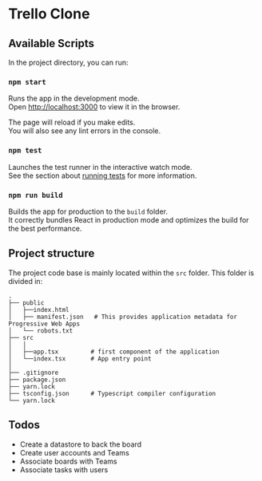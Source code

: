 # Trello Clone

## Available Scripts

In the project directory, you can run:

### `npm start`

Runs the app in the development mode.\
Open [http://localhost:3000](http://localhost:3000) to view it in the browser.

The page will reload if you make edits.\
You will also see any lint errors in the console.

### `npm test`

Launches the test runner in the interactive watch mode.\
See the section about [running tests](https://facebook.github.io/create-react-app/docs/running-tests) for more information.

### `npm run build`

Builds the app for production to the `build` folder.\
It correctly bundles React in production mode and optimizes the build for the best performance.

## Project structure

The project code base is mainly located within the `src` folder. This folder is divided in:

```ascii
.
├── public
│   ├──index.html
│   ├── manifest.json   # This provides application metadata for Progressive Web Apps
│   └── robots.txt
├── src
│   │
│   ├──app.tsx         # first component of the application
│   └──index.tsx       # App entry point
│
├── .gitignore
├── package.json
├── yarn.lock
├── tsconfig.json      # Typescript compiler configuration
└── yarn.lock
```

## Todos

- Create a datastore to back the board
- Create user accounts and Teams
- Associate boards with Teams
- Associate tasks with users
